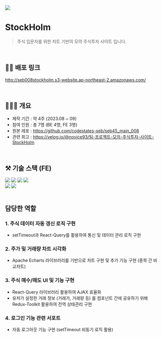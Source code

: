 <br/>
<img src="https://cdn.discordapp.com/attachments/1144140016281473055/1146001477249269851/2023-08-29_5.27.59.png">

# StockHolm
> 주식 입문자를 위한 차트 기반의 모의 주식투자 사이트 입니다.
<br/>

## 🏃‍♂️ 배포 링크
http://seb008stockholm.s3-website.ap-northeast-2.amazonaws.com/
<br/>

<br/>

## 🧑🏻‍💻 개요
- 제작 기간 : 약 4주 (2023.08 ~ 09)
- 참여 인원 : 총 7명 (BE 4명, FE 3명)
- 원본 레포 : https://github.com/codestates-seb/seb45_main_008
- 관련 회고 : https://velog.io/@novice93/팀-프로젝트-모의-주식투자-사이트-StockHolm
<br/>

## ⚒ 기술 스택 (FE)
<div>
<img src ="https://img.shields.io/badge/TypeScript-yellow.svg?&style=for-the-badge&logo=typescript&logoColor=#3178C6"/>
<img src ="https://img.shields.io/badge/React-darkgreen.svg?&style=for-the-badge&logo=react&logoColor=#61DAFB"/>
<img src ="https://img.shields.io/badge/Redux-purple.svg?&style=for-the-badge&logo=redux&logoColor=#764ABC"/>
<img src ="https://img.shields.io/badge/React Query-orange.svg?&style=for-the-badge&logo=reactQuery&logoColor=#FF4154"/>
</div>
<div>
<img src ="https://img.shields.io/badge/styled components-pink.svg?&style=for-the-badge&logo=styledcomponents&logoColor=#DB7093"/>
<img src ="https://img.shields.io/badge/Apache Echarts-skyblue.svg?&style=for-the-badge&logo=apacheecharts&logoColor=#AA344D"/>
</div>
<br/>

## 담당한 역할

### 1. 주식 데이터 자동 갱신 로직 구현
- setTimeout과 React-Query를 활용하여 통신 및 데이터 관리 로직 구현


### 2. 주가 및 거래량 차트 시각화
- Apache Echarts 라이브러리를 기반으로 차트 구현 및 추가 기능 구현 (종목 간 비교차트)

### 3. 주식 매수/매도 UI 및 기능 구현
- React-Query 라이브러리 활용하여 AJAX 효율화 <br/>
- 유저가 설정한 거래 정보 (거래가, 거래량 등) 를 컴포넌트 간에 공유하기 위해 Redux-Toolkit 활용하여 전역 상태관리 구현

### 4. 로그인 기능 관련 서포트
- 자동 로그아웃 기능 구현 (setTimeout 비동기 로직 활용)
